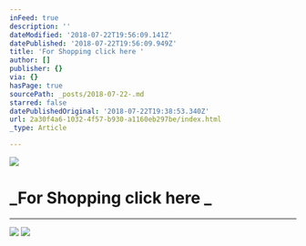 ```yaml
---
inFeed: true
description: ''
dateModified: '2018-07-22T19:56:09.141Z'
datePublished: '2018-07-22T19:56:09.949Z'
title: 'For Shopping click here '
author: []
publisher: {}
via: {}
hasPage: true
sourcePath: _posts/2018-07-22-.md
starred: false
datePublishedOriginal: '2018-07-22T19:38:53.340Z'
url: 2a30f4a6-1032-4f57-b930-a1160eb297be/index.html
_type: Article

---
```

![](https://the-grid-user-content.s3-us-west-2.amazonaws.com/c25d1a1c-d09a-458b-aaa8-71527bc5098f.jpg)

# _For Shopping click here _

---

![](https://the-grid-user-content.s3-us-west-2.amazonaws.com/f5bce509-47ad-4d58-9d48-db77aa668a76.png)
![](https://the-grid-user-content.s3-us-west-2.amazonaws.com/d0545d72-e7d5-4530-b005-e9cdb07fceb0.png)